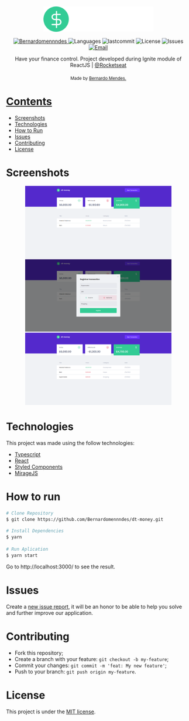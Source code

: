 <p align="center">
   <img src="./.github/logo.svg" alt="Move It" width="300"/>
</p>

<p align="center">	
   <a href="https://www.linkedin.com/in/bernardomennndes/">
      <img alt="Bernardomennndes" src="https://img.shields.io/badge/-Bernardomennndes-5965e0?style=for-the-badge&logo=Linkedin&logoColor=white" />
   </a>
  <img alt="Languages" src="https://img.shields.io/github/languages/count/Bernardomennndes/dt-money?style=for-the-badge&color=%235963C5" />
  <img alt="lastcommit" src="https://img.shields.io/github/last-commit/Bernardomennndes/dt-money?style=for-the-badge&color=%235761C3" />
  <img alt="License" src="https://img.shields.io/github/license/Bernardomennndes/dt-money?style=for-the-badge&color=%235E69D7" />
  <img alt="Issues" src="https://img.shields.io/github/issues/Bernardomennndes/dt-money?style=for-the-badge&color=%235965E0">
  <a href="mailto:bernardomennndes@outlook.com">
   <img alt="Email" src="https://img.shields.io/badge/-bernardomennndes%40outlook.com-%23525DCB?style=for-the-badge" />
  </a>
</p>

<p align="center">
    Have your finance control. Project developed during Ignite module of ReactJS | <a href="https://github.com/Rocketseat">@Rocketseat</a>
</p>

<div align="center">
  <sub> Made by
    <a href="https://github.com/Bernardomenndes">Bernardo Mendes.
  </sub>
</div>

# Contents

* [Screenshots](#screenshots) 
* [Technologies](#technologies) 
* [How to Run](#how-to-run)
* [Issues](#issues)
* [Contributing](#contributing)
* [License](#license)

# Screenshots
<div align="center">
   <img src="./.github/screenshot__1.png" width="400px">
   <img src="./.github/screenshot__2.png" width="400px">
   <img src="./.github/screenshot__3.png" width="400px">
</div>

# Technologies
This project was made using the follow technologies:

* [Typescript](https://www.typescriptlang.org/)      
* [React](https://reactjs.org/)      
* [Styled Components](https://styled-components.com/)
* [MirageJS](https://miragejs.com/)

# How to run

```bash
# Clone Repository
$ git clone https://github.com/Bernardomennndes/dt-money.git
```

```bash
# Install Dependencies
$ yarn

# Run Aplication
$ yarn start
```
Go to http://localhost:3000/ to see the result.

# Issues

Create a <a href="https://github.com/Bernardomennndes/dt-money/issues">new issue report</a>, it will be an honor to be able to help you solve and further improve our application.

# Contributing

- Fork this repository;
- Create a branch with your feature: `git checkout -b my-feature`;
- Commit your changes: `git commit -m 'feat: My new feature'`;
- Push to your branch: `git push origin my-feature`.

# License

This project is under the [MIT license](./).